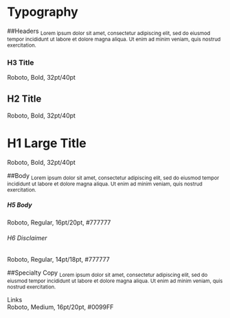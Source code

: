 # Typography

##Headers
<sub>Lorem ipsum dolor sit amet, consectetur adipiscing elit, sed do eiusmod tempor incididunt ut labore et dolore magna aliqua. Ut enim ad minim veniam, quis nostrud exercitation.<sub>

<h3 class="branding">H3 Title</h3>
Roboto, Bold, 32pt/40pt

<h2 class="branding">H2 Title</h2>
Roboto, Bold, 32pt/40pt

<h1 class="branding">H1 Large Title</h1>
Roboto, Bold, 32pt/40pt

##Body
<sub>Lorem ipsum dolor sit amet, consectetur adipiscing elit, sed do eiusmod tempor incididunt ut labore et dolore magna aliqua. Ut enim ad minim veniam, quis nostrud exercitation.<sub>

<h5 class="branding">H5 Body</h5>
Roboto, Regular, 16pt/20pt, #777777

<h6 class="branding">H6 Disclaimer</h6>
Roboto, Regular, 14pt/18pt, #777777


##Specialty Copy
<sub>Lorem ipsum dolor sit amet, consectetur adipiscing elit, sed do eiusmod tempor incididunt ut labore et dolore magna aliqua. Ut enim ad minim veniam, quis nostrud exercitation.<sub>

<a class="links branding">Links</a><br/>
Roboto, Medium, 16pt/20pt, #0099FF

<br/>
